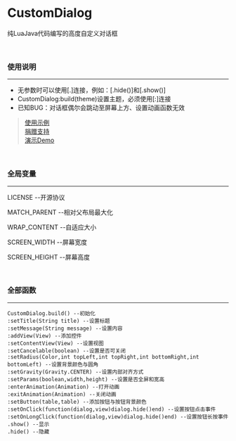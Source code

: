 # CustomDialog

纯LuaJava代码编写的高度自定义对话框

</br>

### 使用说明
-------
* 无参数时可以使用[.]连接，例如：[.hide()]和[.show()]
* CustomDialog:build(theme)设置主题，必须使用[:]连接
* 已知BUG：对话框偶尔会跳动至屏幕上方、设置动画函数无效
> [使用示例](/app/src/main/assets/main.lua)</br>
> [捐赠支持](https://donate.mxd1.cn/)</br>
> [演示Demo](https://github.com/smalldi/CustomDialog/releases)

</br>

### 全局变量
-------
LICENSE  --开源协议

MATCH_PARENT  --相对父布局最大化

WRAP_CONTENT  --自适应大小

SCREEN_WIDTH  --屏幕宽度

SCREEN_HEIGHT  --屏幕高度

</br>

### 全部函数
-------
```
CustomDialog.build() --初始化
:setTitle(String title) --设置标题
:setMessage(String message) --设置内容
:addView(View) --添加控件
:setContentView(View) --设置视图
:setCancelable(boolean) --设置是否可关闭
:setRadius(Color,int topLeft,int topRight,int bottomRight,int bottomLeft) --设置背景颜色与圆角
:setGravity(Gravity.CENTER) --设置内部对齐方式
:setParams(boolean,width,height) --设置是否全屏和宽高
:enterAnimation(Animation) --打开动画
:exitAnimation(Animation) --关闭动画
:setButton(table,table) --添加按钮与按钮背景颜色
:setOnClick(function(dialog,view)dialog.hide()end) --设置按钮点击事件
:setOnLongClick(function(dialog,view)dialog.hide()end) --设置按钮长按事件
.show() --显示
.hide() --隐藏
```



